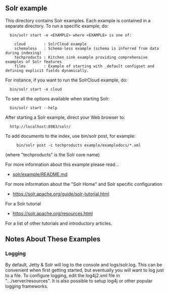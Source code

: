 <!--
 Licensed to the Apache Software Foundation (ASF) under one or more
 contributor license agreements.  See the NOTICE file distributed with
 this work for additional information regarding copyright ownership.
 The ASF licenses this file to You under the Apache License, Version 2.0
 (the "License"); you may not use this file except in compliance with
 the License.  You may obtain a copy of the License at

     http://www.apache.org/licenses/LICENSE-2.0

 Unless required by applicable law or agreed to in writing, software
 distributed under the License is distributed on an "AS IS" BASIS,
 WITHOUT WARRANTIES OR CONDITIONS OF ANY KIND, either express or implied.
 See the License for the specific language governing permissions and
 limitations under the License.
-->

Solr example
------------

This directory contains Solr examples. Each example is contained in a
separate directory. To run a specific example, do:

```
  bin/solr start -e <EXAMPLE> where <EXAMPLE> is one of:

    cloud        : SolrCloud example
    schemaless   : Schema-less example (schema is inferred from data during indexing)
    techproducts : Kitchen sink example providing comprehensive examples of Solr features
    films        : Example of starting with _default configset and defining explicit fields dynamically.
```

For instance, if you want to run the SolrCloud example, do:

```
  bin/solr start -e cloud
```

To see all the options available when starting Solr:

```
  bin/solr start --help
```

After starting a Solr example, direct your Web browser to:

```
  http://localhost:8983/solr/
```

To add documents to the index, use bin/solr post, for example:

```
     bin/solr post -c techproducts example/exampledocs/*.xml
```

(where "techproducts" is the Solr core name)

For more information about this example please read...

 * [solr/example/README.md](./README.md)

For more information about the "Solr Home" and Solr specific configuration

* https://solr.apache.org/guide/solr-tutorial.html

For a Solr tutorial

 * https://solr.apache.org/resources.html

For a list of other tutorials and introductory articles.

Notes About These Examples
--------------------------

### Logging

By default, Jetty & Solr will log to the console and logs/solr.log. This can
be convenient when first getting started, but eventually you will want to
log just to a file. To configure logging, edit the log4j2.xml file in
".../server/resources".
It is also possible to setup log4j or other popular logging frameworks.
